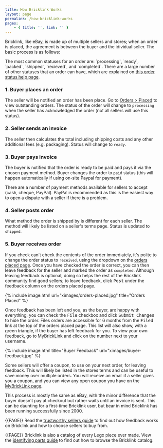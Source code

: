 ```yaml
---
title: How Bricklink Works
layout: page
permalink: /how-bricklink-works
pages:
    - { title: '', link: '' }
---
```


Bricklink, like eBay, is made up of multiple sellers and stores; when an order is placed, the agreement is between the buyer and the idividual seller. The basic process is as follows:

<div class="alert alert-warning"> 
The most common statuses for an order are: `processing`, `ready`, `packed`, `shipped`, `recieved`, and `completed`. There are a large number of other statuses that an order can have, which are explained on <a class="alert-link" href="http://www.bricklink.com/help.asp?helpID=41">this order status help page</a>.
</div>

### 1. Buyer places an order
 
The seller will be notified an order has been place. Go to [Orders > Placed](http://www.bricklink.com/orderPlaced.asp) to view outstanding orders. The status of the order will change to `processing` when the seller has acknowledged the order (not all sellers will use this status).

### 2. Seller sends an invoice

The seller then calculates the total including shipping costs and any other additional fees (e.g. packaging). Status will change to `ready`.

### 3. Buyer pays invoice
 
The buyer is notified that the order is ready to be paid and pays it via the chosen payment method. Buyer changes the order to `paid` status (this will happen automatically if using on-site Paypal for payment).

<div class="alert alert-warning"> 
There are a number of payment methods available for sellers to accept (cash, cheque, PayPal). PayPal is recommended as this is the easiest way to open a dispute with a seller if there is a problem.
</div>

### 4. Seller posts order

What method the order is shipped by is different for each seller. The method will likely be listed on a seller's terms page. Status is updated to `shipped`.

### 5. Buyer receives order

If you check can't check the contents of the order immediately, it's polite to change the order status to `received`, using the dropdown on the [orders placed page](http://www.bricklink.com/orderPlaced.asp). Once you have checked the order is correct, you can then leave feedback for the seller and marked the order as `completed`. Although leaving feedback is optional, doing so helps the rest of the Bricklink community find good sellers; to leave feedback, click <kbd>Post</kbd> under the feedback column on the orders placed page.

{% include image.html
    url="ximages/orders-placed.jpg"
    title="Orders Placed" 
%}

Once feedback has been left and you, as the buyer, are happy with everything, you can check the <kbd>File</kbd> checkbox and click <kbd>Submit Changes</kbd> to hide the order. Files orders are accessible for 6 months from the <kbd>Filed</kbd> link at the top of the orders placed page. This list will also show, with a green triangle, if the buyer has left feedback for you. To view your own feedback, go to [MyBrickLink](http://www.bricklink.com/my.asp) and click on the number next to your username.

{% include image.html
    title="Buyer Feedback"
    url="ximages/buyer-feedback.jpg"
%}

<div class="alert alert-warning"> 
Some sellers will offer a coupon, to use on your next order, for leaving feedback. This will likely be listed in the stores terms and can be useful to save money over multiple orders. You will receive an email if a seller gives you a coupon, and you can view any open coupon you have on the <a class="alert-link" href="http://www.bricklink.com/my.asp">MyBrickLink page</a>.
</div>

This process is mostly the same as eBay, with the minor difference that the buyer doesn't pay at checkout but rather waits until an invoice is sent. This can be daunting for a first-time Bricklink user, but bear in mind Bricklink has been running successfully since 2000.

{{PAGE}} Read the [trustworthy sellers guide](/trustworthy-sellers) to find out how feedback works on Bricklink and how to choose sellers to buy from.

{{PAGE}} Bricklink is also a catalog of every Lego piece ever made. View the [identifying parts guide](/identifying-parts) to find out how to browse the Bricklink catalog.